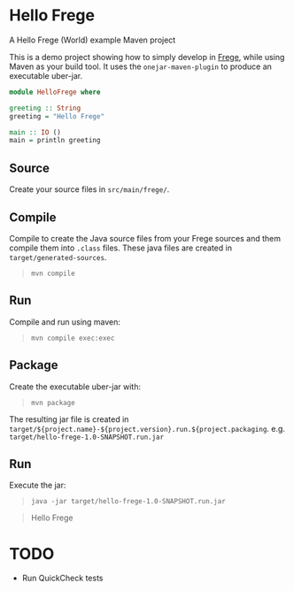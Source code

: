 # Hello Frege

A Hello Frege (World) example Maven project

This is a demo project showing how to simply develop in [Frege](http://frege-lang.org), while using Maven as your build tool. It uses the `onejar-maven-plugin` to produce an executable uber-jar.

```haskell
module HelloFrege where

greeting :: String
greeting = "Hello Frege"

main :: IO ()
main = println greeting
```

## Source

Create your source files in `src/main/frege/`.

## Compile

Compile to create the Java source files from your Frege sources and them compile them into `.class` files. These java files are created in `target/generated-sources`.

> `mvn compile`

## Run

Compile and run using maven:

> `mvn compile exec:exec`

## Package

Create the executable uber-jar with:

> `mvn package`

The resulting jar file is created in `target/${project.name}-${project.version}.run.${project.packaging`. e.g. `target/hello-frege-1.0-SNAPSHOT.run.jar`

## Run

Execute the jar:

> `java -jar target/hello-frege-1.0-SNAPSHOT.run.jar`

> Hello Frege

# TODO

* Run QuickCheck tests
